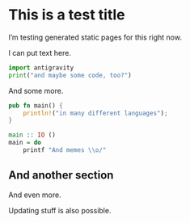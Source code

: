 # This is a test title
I’m testing generated static pages for this right now.

I can put text here.
```py
import antigravity
print("and maybe some code, too?")
```
And some more.

```rs
pub fn main() {
    println!("in many different languages");
}
```

```hs
main :: IO ()
main = do
    printf "And memes \\o/"
```

## And another section
And even more.

Updating stuff is also possible.
